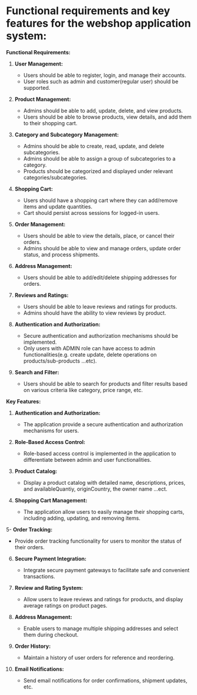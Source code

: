 # Functional requirements and key features for the webshop application system:

**Functional Requirements:**

1. **User Management:**
   - Users should be able to register, login, and manage their accounts.
   - User roles such as admin and customer(regular user) should be supported.

2. **Product Management:**
   - Admins should be able to add, update, delete, and view products.
   - Users should be able to browse products, view details, and add them to their shopping cart.

3. **Category and Subcategory Management:**
   - Admins should be able to create, read, update, and delete subcategories.
   - Admins should be able to assign a group of subcategories to a category.
   - Products should be categorized and displayed under relevant categories/subcategories.

4. **Shopping Cart:**
   - Users should have a shopping cart where they can add/remove items and update quantities.
   - Cart should persist across sessions for logged-in users.

5. **Order Management:**
   - Users should be able to view the details, place, or cancel their orders.
   - Admins should be able to view and manage orders, update order status, and process shipments.

6. **Address Management:**
   - Users should be able to add/edit/delete shipping addresses for orders.

7. **Reviews and Ratings:**
   - Users should be able to leave reviews and ratings for products.
   - Admins should have the ability to view reviews by product.

8. **Authentication and Authorization:**
   - Secure authentication and authorization mechanisms should be implemented.
   - Only users with ADMIN role can have access to admin functionalities(e.g. create update, delete operations on products/sub-products ...etc).

9. **Search and Filter:**
   - Users should be able to search for products and filter results based on various criteria like category, price range, etc.







**Key Features:**

1. **Authentication and Authorization:**
   - The application provide a secure authentication and authorization mechanisms for users.

2. **Role-Based Access Control:**
   - Role-based access control is implemented in the application to differentiate between admin and user functionalities.

3. **Product Catalog:**
   - Display a product catalog with detailed name, descriptions, prices, and availableQuantiy, originCountry, the owner name ...ect.

4. **Shopping Cart Management:**
   - The application allow users to easily manage their shopping carts, including adding, updating, and removing items.

5- **Order Tracking:**
   - Provide order tracking functionality for users to monitor the status of their orders.

6. **Secure Payment Integration:**
   - Integrate secure payment gateways to facilitate safe and convenient transactions.

7. **Review and Rating System:**
   - Allow users to leave reviews and ratings for products, and display average ratings on product pages.

8. **Address Management:**
    - Enable users to manage multiple shipping addresses and select them during checkout.

9. **Order History:**
    - Maintain a history of user orders for reference and reordering.

10. **Email Notifications:**
    - Send email notifications for order confirmations, shipment updates, etc.
